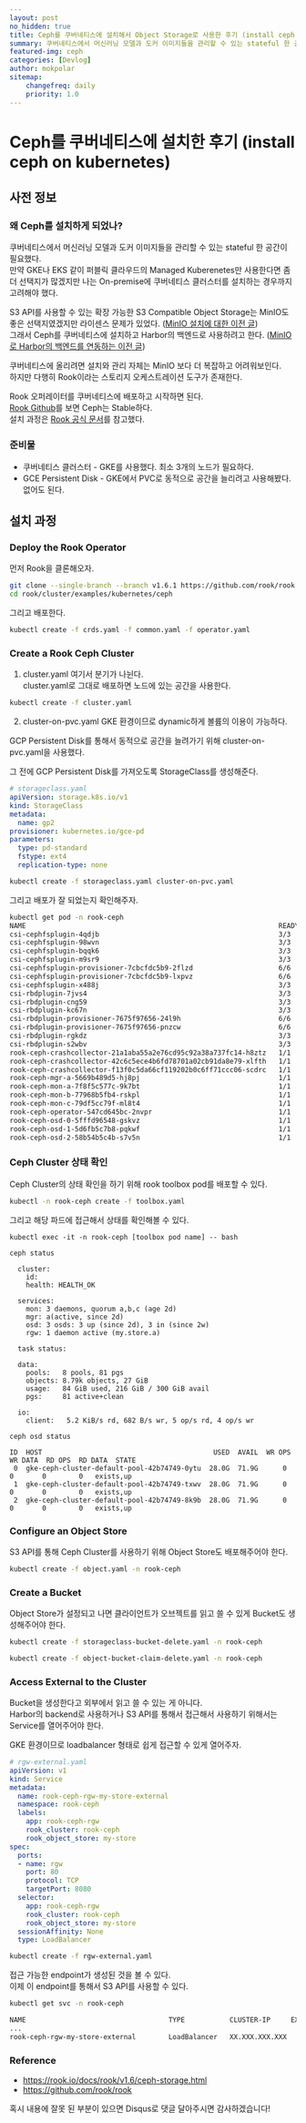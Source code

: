 ```yaml
---
layout: post
no_hidden: true
title: Ceph를 쿠버네티스에 설치해서 Object Storage로 사용한 후기 (install ceph object storage on kubernetes)
summary: 쿠버네티스에서 머신러닝 모델과 도커 이미지들을 관리할 수 있는 stateful 한 공간이 필요했다...
featured-img: ceph
categories: [Devlog]
author: mokpolar
sitemap:
    changefreq: daily
    priority: 1.0
---
```


# Ceph를 쿠버네티스에 설치한 후기 (install ceph on kubernetes)

## 사전 정보

### 왜 Ceph를 설치하게 되었나?

쿠버네티스에서 머신러닝 모델과 도커 이미지들을 관리할 수 있는 stateful 한 공간이 필요했다.  
만약 GKE나 EKS 같이 퍼블릭 클라우드의 Managed Kuberenetes만 사용한다면 좀 더 선택지가 많겠지만 나는 On-premise에 쿠버네티스 클러스터를 설치하는 경우까지 고려해야 했다. 

S3 API를 사용할 수 있는 확장 가능한 S3 Compatible Object Storage는 MinIO도 좋은 선택지였겠지만 라이센스 문제가 있었다. ([MinIO 설치에 대한 이전 글](https://mokpolar.github.io/minio_distribuited_1/))  
그래서 Ceph를 쿠버네티스에 설치하고 Harbor의 백엔드로 사용하려고 한다. ([MinIO로 Harbor의 백엔드를 연동하는 이전 글](https://mokpolar.github.io/harbor_minio_standalone/))

쿠버네티스에 올리려면 설치와 관리 자체는 MinIO 보다 더 복잡하고 어려워보인다.  
하지만 다행히 Rook이라는 스토리지 오케스트레이션 도구가 존재한다.  

Rook 오퍼레이터를 쿠버네티스에 배포하고 시작하면 된다.  
[Rook Github](https://github.com/rook/rook)를 보면 Ceph는 Stable하다.   
설치 과정은 [Rook 공식 문서](https://rook.io/docs/rook/v1.6/ceph-storage.html)를 참고했다.


### 준비물

* 쿠버네티스 클러스터 - GKE를 사용했다. 최소 3개의 노드가 필요하다. 
* GCE Persistent Disk - GKE에서 PVC로 동적으로 공간을 늘리려고 사용해봤다. 없어도 된다.

## 설치 과정

### Deploy the Rook Operator  

먼저 Rook을 클론해오자. 
```bash
git clone --single-branch --branch v1.6.1 https://github.com/rook/rook.git
cd rook/cluster/examples/kubernetes/ceph
```
그리고 배포한다. 
```bash
kubectl create -f crds.yaml -f common.yaml -f operator.yaml
```

### Create a Rook Ceph Cluster

1. cluster.yaml
여기서 분기가 나뉜다.   
cluster.yaml로 그대로 배포하면 노드에 있는 공간을 사용한다. 

```bash
kubectl create -f cluster.yaml
```

2. cluster-on-pvc.yaml
GKE 환경이므로 dynamic하게 볼륨의 이용이 가능하다. 

GCP Persistent Disk를 통해서 동적으로 공간을 늘려가기 위해 
cluster-on-pvc.yaml을 사용했다. 

그 전에 GCP Persistent Disk를 가져오도록 StorageClass를 생성해준다. 

```yaml
# storageclass.yaml
apiVersion: storage.k8s.io/v1
kind: StorageClass
metadata:
  name: gp2
provisioner: kubernetes.io/gce-pd
parameters:
  type: pd-standard
  fstype: ext4
  replication-type: none
```

```bash
kubectl create -f storageclass.yaml cluster-on-pvc.yaml
```

그리고 배포가 잘 되었는지 확인해주자.

```bash
kubectl get pod -n rook-ceph
NAME                                                              READY   STATUS    RESTARTS   AGE
csi-cephfsplugin-4qdjb                                            3/3     Running   0          2d9h
csi-cephfsplugin-98wvn                                            3/3     Running   0          2d9h
csi-cephfsplugin-bqqk6                                            3/3     Running   0          2d9h
csi-cephfsplugin-m9sr9                                            3/3     Running   0          2d9h
csi-cephfsplugin-provisioner-7cbcfdc5b9-2flzd                     6/6     Running   0          2d9h
csi-cephfsplugin-provisioner-7cbcfdc5b9-lxpvz                     6/6     Running   0          2d9h
csi-cephfsplugin-x488j                                            3/3     Running   0          2d9h
csi-rbdplugin-7jvs4                                               3/3     Running   0          2d9h
csi-rbdplugin-cng59                                               3/3     Running   0          2d9h
csi-rbdplugin-kc67n                                               3/3     Running   0          2d9h
csi-rbdplugin-provisioner-7675f97656-24l9h                        6/6     Running   0          2d9h
csi-rbdplugin-provisioner-7675f97656-pnzcw                        6/6     Running   0          2d9h
csi-rbdplugin-rgkdz                                               3/3     Running   0          2d9h
csi-rbdplugin-s2wbv                                               3/3     Running   0          2d9h
rook-ceph-crashcollector-21a1aba55a2e76cd95c92a38a737fc14-h8ztz   1/1     Running   0          2d9h
rook-ceph-crashcollector-42c6c5ece4b6fd78701a02cb91da8e79-xlfth   1/1     Running   0          2d9h
rook-ceph-crashcollector-f13f0c5da66cf119202b0c6ff71ccc06-scdrc   1/1     Running   0          2d9h
rook-ceph-mgr-a-5669b489d5-hj8pj                                  1/1     Running   0          2d9h
rook-ceph-mon-a-7f8f5c577c-9k7bt                                  1/1     Running   0          2d9h
rook-ceph-mon-b-77968b5fb4-rskpl                                  1/1     Running   0          2d9h
rook-ceph-mon-c-79df5cc79f-ml8t4                                  1/1     Running   0          2d9h
rook-ceph-operator-547cd645bc-2nvpr                               1/1     Running   0          2d9h
rook-ceph-osd-0-5fffd96548-gskvz                                  1/1     Running   0          2d9h
rook-ceph-osd-1-5d6fb5c7b8-pqkwf                                  1/1     Running   0          2d9h
rook-ceph-osd-2-58b54b5c4b-s7v5n                                  1/1     Running   0          2d9h
```

### Ceph Cluster 상태 확인

Ceph Cluster의 상태 확인을 하기 위해 rook toolbox pod를 배포할 수 있다.

```bash
kubectl -n rook-ceph create -f toolbox.yaml
```

그리고 해당 파드에 접근해서 상태를 확인해볼 수 있다. 
```
kubectl exec -it -n rook-ceph [toolbox pod name] -- bash

ceph status

  cluster:
    id:     
    health: HEALTH_OK

  services:
    mon: 3 daemons, quorum a,b,c (age 2d)
    mgr: a(active, since 2d)
    osd: 3 osds: 3 up (since 2d), 3 in (since 2w)
    rgw: 1 daemon active (my.store.a)

  task status:

  data:
    pools:   8 pools, 81 pgs
    objects: 8.79k objects, 27 GiB
    usage:   84 GiB used, 216 GiB / 300 GiB avail
    pgs:     81 active+clean

  io:
    client:   5.2 KiB/s rd, 682 B/s wr, 5 op/s rd, 4 op/s wr

ceph osd status

ID  HOST                                          USED  AVAIL  WR OPS  WR DATA  RD OPS  RD DATA  STATE
 0  gke-ceph-cluster-default-pool-42b74749-0ytu  28.0G  71.9G      0        0       0        0   exists,up
 1  gke-ceph-cluster-default-pool-42b74749-txwv  28.0G  71.9G      0        0       0        0   exists,up
 2  gke-ceph-cluster-default-pool-42b74749-8k9b  28.0G  71.9G      0        0       0        0   exists,up
```


### Configure an Object Store

S3 API를 통해 Ceph Cluster를 사용하기 위해 Object Store도 배포해주어야 한다.

```bash
kubectl create -f object.yaml -n rook-ceph
```


### Create a Bucket

Object Store가 설정되고 나면 클라이언트가 오브젝트를 읽고 쓸 수 있게 Bucket도 생성해주어야 한다.

```bash
kubectl create -f storageclass-bucket-delete.yaml -n rook-ceph

kubectl create -f object-bucket-claim-delete.yaml -n rook-ceph
```

### Access External to the Cluster

Bucket을 생성한다고 외부에서 읽고 쓸 수 있는 게 아니다.  
Harbor의 backend로 사용하거나 S3 API를 통해서 접근해서 사용하기 위해서는 Service를 열어주어야 한다.  

GKE 환경이므로 loadbalancer 형태로 쉽게 접근할 수 있게 열어주자.  

```yaml
# rgw-external.yaml
apiVersion: v1
kind: Service
metadata:
  name: rook-ceph-rgw-my-store-external
  namespace: rook-ceph 
  labels:
    app: rook-ceph-rgw
    rook_cluster: rook-ceph 
    rook_object_store: my-store
spec:
  ports:
  - name: rgw
    port: 80 
    protocol: TCP
    targetPort: 8080
  selector:
    app: rook-ceph-rgw
    rook_cluster: rook-ceph 
    rook_object_store: my-store
  sessionAffinity: None
  type: LoadBalancer
```

```bash
kubectl create -f rgw-external.yaml 
```

접근 가능한 endpoint가 생성된 것을 볼 수 있다.  
이제 이 endpoint를 통해서 S3 API를 사용할 수 있다. 
```bash
kubectl get svc -n rook-ceph

NAME                                   TYPE           CLUSTER-IP     EXTERNAL-IP       PORT(S)             AGE
...
rook-ceph-rgw-my-store-external        LoadBalancer   XX.XXX.XXX.XXX   XX.XXX.XXX.XXX       80:30644/TCP        17d
```



### Reference

* https://rook.io/docs/rook/v1.6/ceph-storage.html
* https://github.com/rook/rook


혹시 내용에 잘못 된 부분이 있으면 Disqus로 댓글 달아주시면 감사하겠습니다!

